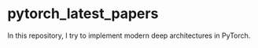 # pytorch_latest_papers
In this repository, I try to implement modern deep architectures in PyTorch.
